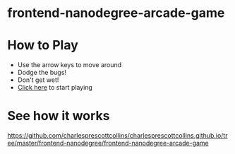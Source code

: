 frontend-nanodegree-arcade-game
===============================

# How to Play
- Use the arrow keys to move around
- Dodge the bugs!
- Don't get wet!
- [Click here](http://charlesprescottcollins.github.io/frontend-nanodegree/frontend-nanodegree-arcade-game/index.html) to start playing

# See how it works
https://github.com/charlesprescottcollins/charlesprescottcollins.github.io/tree/master/frontend-nanodegree/frontend-nanodegree-arcade-game
